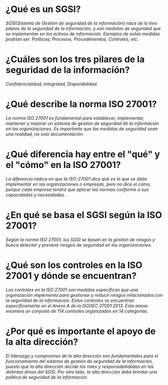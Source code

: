 # ¿Qué es un SGSI?
*SGSI(Sistema de Gestión de seguridad de la información) nace de lo tres pilares de la seguridad de la información, y son medidas de seguridad que se implementan en los activos de información. Ejemplos de estas medidas podrían ser: Políticas; Procesos; Procedimientos; Controles; etc.*

# ¿Cuáles son los tres pilares de la seguridad de la información?
*Confidencialidad; Integridad; Disponibilidad*

# ¿Qué describe la norma ISO 27001? 
*La norma ISO 27001 es fundamental para establecer, implementar, mantener y mejorar un sistema de gestión de seguridad de la información en las organizaciones. Es importante que las medidas de seguridad sean una realidad, no solo documentación.*

# ¿Qué diferencia hay entre el "qué" y el "cómo" en la ISO 27001? 
*La diferencia radica en que la ISO-27001 dice qué es lo que se debe implementar en las organizaciones o empresas, pero no dice el cómo, porque cada empresa tendrá que aplicar las normas conforme a sus capacidades y necesidades.*

# ¿En qué se basa el SGSI según la ISO 27001? 
*Según la norma ISO 27001, los SGSI se basan en la gestión de riesgos y busca detectar y prevenir riesgos de seguridad en las organizaciones.*

# ¿Qué son los controles en la ISO 27001 y dónde se encuentran? 
*Los controles en la ISO 27001 son medidas específicas que una organización implementa para gestionar y reducir riesgos relacionados con la seguridad de la información. Estos controles se encuentran específicamente en el Anexo A de la ISO/IEC 27001:2013. Este anexo enumera un conjunto de 114 controles organizados en 14 categorías.*

# ¿Por qué es importante el apoyo de la alta dirección?
*El liderazgo y compromiso de la alta dirección son fundamentales para el funcionamiento del sistema de gestión de seguridad de la información, puesto que la alta dirección decide los roles y responsabilidades en las distintas áreas del SGSI. Por otro lado, la alta dirección debe brindar una política de seguridad de la información.*